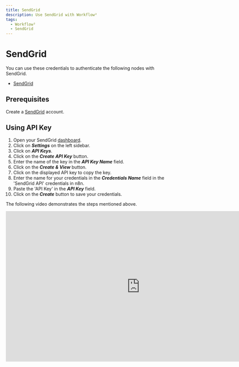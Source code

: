 ```yaml
---
title: SendGrid
description: Use SendGrid with Workflow²
tags:
  - Workflow²
  - SendGrid
---
```

# SendGrid

You can use these credentials to authenticate the following nodes with SendGrid.
- [SendGrid](/workflow/integrations/nodes/n8n-nodes-base.sendGrid/)


## Prerequisites

Create a [SendGrid](https://SendGrid.com/) account.

## Using API Key

1. Open your SendGrid [dashboard](https://app.sendgrid.com/).
2. Click on ***Settings*** on the left sidebar.
3. Click on ***API Keys***.
4. Click on the ***Create API Key*** button.
5. Enter the name of the key in the ***API Key Name*** field.
6. Click on the ***Create & View*** button.
7. Click on the displayed API key to copy the key.
8. Enter the name for your credentials in the ***Credentials Name*** field in the 'SendGrid API' credentials in n8n.
9. Paste the 'API Key' in the ***API Key*** field.
10. Click on the ***Create*** button to save your credentials.

The following video demonstrates the steps mentioned above.

<div class="video-container">
<iframe width="840" height="472.5" src="https://www.youtube.com/embed/jlHBMHbd_Jc" frameborder="0" allow="accelerometer; autoplay; clipboard-write; encrypted-media; gyroscope; picture-in-picture" allowfullscreen></iframe>
</div>
